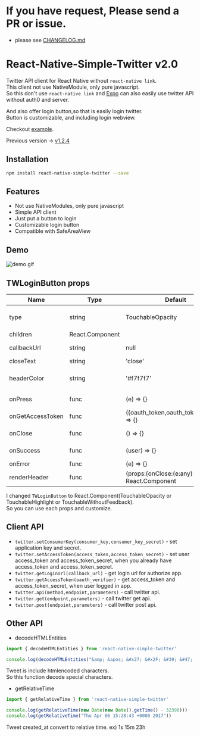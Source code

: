 # **If you have request, Please send a PR or issue.**
* please see [CHANGELOG.md](CHANGELOG.md)

# React-Native-Simple-Twitter v2.0
Twitter API client for React Native without `react-native link`.  
This client not use NativeModule, only pure javascript.  
So this don't use `react-native link` and [Expo](https://expo.io) can also easily use twitter API without auth0 and server.  
  
And also offer login button,so that is easily login twitter.  
Button is customizable, and including login webview.  
  
Checkout [example](example).  
  
Previous version -> [v1.2.4](https://github.com/watanabeyu/react-native-simple-twitter/tree/v1.2.4)

## Installation
```bash
npm install react-native-simple-twitter --save
```

## Features
* Not use NativeModules, only pure javascript
* Simple API client
* Just put a button to login
* Customizable login button
* Compatible with SafeAreaView

## Demo
![demo gif](extras/demo.gif)

## TWLoginButton props

| Name | Type| Default | Description |
| --- | --- | --- | --- |
| type | string | TouchableOpacity | TouchableOpacity or TouchableHighlight or TouchableWithoutFeedback |
| children | React.Component |  |  |
| callbackUrl | string | null | Twitter application callback url |
| closeText | string | 'close' | default header's close text |
| headerColor | string | '#f7f7f7' | Webview's modal and SafeAreaView backgroundColor |
| onPress | func | (e) => {} | Called when login button on Press | 
| onGetAccessToken | func | ({oauth_token,oauth_token_secret}) => {} | Called when get access token |
| onClose | func | () => {} | Called when press close button |
| onSuccess | func | (user) => {} | Called when logged in and get user account |
| onError | func | (e) => {} | Called when on error |
| renderHeader | func | (props:{onClose:(e:any) => void}) => React.Component | If you use original Header Component,use this props |

I changed `TWLoginButton` to React.Component(TouchableOpacity or TouchableHighlight or TouchableWithoutFeedback).  
So you can use each props and customize.

## Client API

* `twitter.setConsumerKey(consumer_key,consumer_key_secret)` - set application key and secret.
* `twitter.setAccessToken(access_token,access_token_secret)` - set user access_token and access_token_secret, when you already have access_token and access_token_secret.
* `twitter.getLoginUrl(callback_url)` - get login url for authorize app.
* `twitter.getAccessToken(oauth_verifier)` - get access_token and access_token_secret, when user logged in app.
* `twitter.api(method,endpoint,parameters)` - call twitter api.
* `twitter.get(endpoint,parameters)` - call twitter get api.
* `twitter.post(endpoint,parameters)` - call twitter post api.

## Other API

* decodeHTMLEntities
```js
import { decodeHTMLEntities } from 'react-native-simple-twitter'

console.log(decodeHTMLEntities("&amp; &apos; &#x27; &#x2F; &#39; &#47; &lt; &gt; &nbsp; &quot;"))
```
Tweet is include htmlencoded characters.  
So this function decode special characters.

* getRelativeTime
```js
import { getRelativeTime } from 'react-native-simple-twitter'

console.log(getRelativeTime(new Date(new Date().getTime() - 32390)))
console.log(getRelativeTime("Thu Apr 06 15:28:43 +0000 2017"))
```
Tweet created_at convert to relative time.
ex) 1s 15m 23h